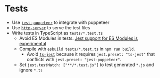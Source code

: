 # Tests

- Use [`jest-puppeteer`](https://npmjs.com/package/jest-puppeteer) to integrate with puppeteer
- Use [`http-server`](https://npmjs.com/package/http-server) to serve the test files
- Write tests in TypeScript as `tests/*.test.ts`
  - Avoid ES Modules in tests. [Jest support for ES Modules is experimental](https://jestjs.io/docs/ecmascript-modules)
  - Compile with `esbuild tests/*.test.ts` in `npm run build`.
    - Avoid [`ts-jest`](https://npmjs.com/package/ts-jest) because it requires `jest.preset: "ts-jest"`
      that conflicts with `jest.preset: "jest-puppeteer"`.
  - Set `jest.testMatch: ["**/*.test.js"]` to test generated `*.js` and ignore `*.ts`
